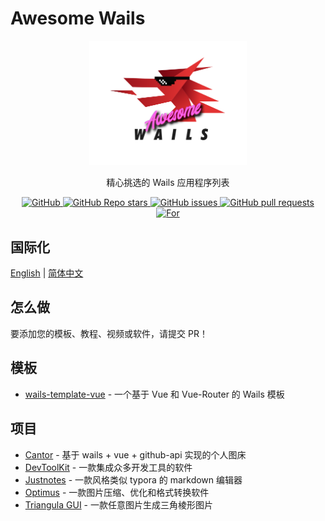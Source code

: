 # Awesome Wails

<p align="center">
   <img src="/logo.png" width="50%"/><br/>
</p>
<p align="center">
精心挑选的 Wails 应用程序列表
</p>
<p align="center">
  <a href="https://github.com/misitebao/standard-repository">
    <img alt="GitHub" src="https://img.shields.io/badge/Readme--Style-standard--repository-brightgreen?style=flat-square&color=f83500"/>
  </a>
  <a href="https://github.com/wailsapp/awesome-wails">
    <img alt="GitHub Repo stars" src="https://img.shields.io/github/stars/wailsapp/awesome-wails?style=flat-square"/>
  </a>
  <a href="https://github.com/wailsapp/awesome-wails/issues">
    <img alt="GitHub issues" src="https://img.shields.io/github/issues/wailsapp/awesome-wails?style=flat-square"/>
  </a>
  <a href="https://github.com/wailsapp/awesome-wails/pulls">
    <img alt="GitHub pull requests" src="https://img.shields.io/github/issues-pr/wailsapp/awesome-wails?style=flat-square"/>
  </a>
  <a href="https://github.com/wailsapp/wails">
    <img alt="For" src="https://img.shields.io/badge/For-Wails-brightgreen?style=flat-square&color=ff3c3c"/>
  </a>

</p>

## 国际化

[English](README.md) | [简体中文](README.zh-Hans.md)

## 怎么做

要添加您的模板、教程、视频或软件，请提交 PR！

## 模板

- [wails-template-vue](https://github.com/misitebao/wails-template-vue) - 一个基于 Vue 和 Vue-Router 的 Wails 模板

## 项目

- [Cantor](https://github.com/evercyan/cantor) - 基于 wails + vue + github-api 实现的个人图床
- [DevToolKit](https://github.com/qaware/dev-tool-kit) - 一款集成众多开发工具的软件
- [Justnotes](https://github.com/justmiles/justnotes) - 一款风格类似 typora 的 markdown 编辑器
- [Optimus](https://github.com/Splode/optimus) - 一款图片压缩、优化和格式转换软件
- [Triangula GUI](https://github.com/RH12503/triangula-gui) - 一款任意图片生成三角棱形图片
